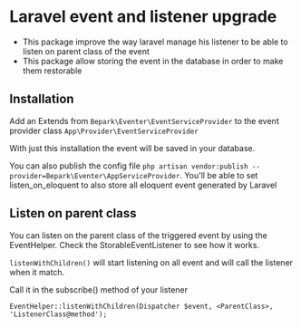 # Laravel event and listener upgrade

   - This package improve the way laravel manage his listener to be able to listen on parent class of the event
   - This package allow storing the event in the database in order to make them restorable
   
## Installation

   Add an Extends from `Bepark\Eventer\EventServiceProvider` to the event provider class `App\Provider\EventServiceProvider`
    
   With just this installation the event will be saved in your database.
   
   You can also publish the config file `php artisan vendor:publish --provider=Bepark\Eventer\AppServiceProvider`. You'll be able to set listen_on_eloquent to also store all eloquent event generated by Laravel
      
## Listen on parent class

   You can listen on the parent class of the triggered event by using the EventHelper.
   Check the StorableEventListener to see how it works.
   
   `listenWithChildren()` will start listening on all event and will call the listener when it match.
   
   Call it in the subscribe() method of your listener
   
    EventHelper::listenWithChildren(Dispatcher $event, <ParentClass>, 'ListenerClass@method');
   
